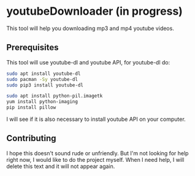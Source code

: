 # youtubeDownloader (in progress)
This tool will help you downloading mp3 and mp4 youtube videos.

## Prerequisites
This tool will use youtube-dl and youtube API, for youtube-dl do:
```bash
sudo apt install youtube-dl
sudo pacman -Sy youtube-dl
sudo pip3 install youtube-dl
```
```bash
sudo apt install python-pil.imagetk
yum install python-imaging
pip install pillow
```
I will see if it is also necessary to install youtube API on your computer.

## Contributing
I hope this doesn't sound rude or unfriendly. But I'm not looking for help right now, I would like to do the project myself. When I need help, I will delete this text and it will not appear again.
